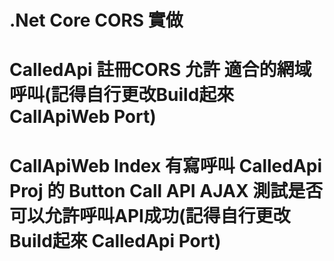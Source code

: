 # .Net Core CORS 實做
# CalledApi 註冊CORS 允許 適合的網域呼叫(記得自行更改Build起來 CallApiWeb Port)
# CallApiWeb Index 有寫呼叫 CalledApi Proj 的 Button Call API AJAX 測試是否可以允許呼叫API成功(記得自行更改Build起來 CalledApi Port)
